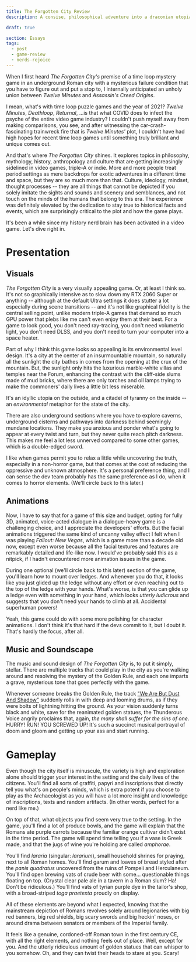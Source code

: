 ```yaml
---
title: The Forgotten City Review
description: A consise, philosophical adventure into a draconian utopia that caters to history and mythology nerds like me particularly well. Flawed it may be, it is still an unforgettable experience.

draft: true

section: Essays
tags: 
  - post
  - game-review
  - nerds-rejoice
---
```


When I first heard _The Forgotten City's_ premise of a time loop mystery game in an underground Roman city with a mysterious failure condition that you have to figure out and put a stop to,
I internally anticipated an unholy union between _Twelve Minutes_ and _Assassin's Creed Origins_.

I mean, what's with time loop puzzle games and the year of 2021? _Twelve Minutes_, _Deathloop_, _Returnal_, ...is that what COVID does to infect the psyche of the entire video game industry?
I couldn't push myself away from making comparisons, you see, and after witnessing the car-crash-fascinating trainwreck fire that is _Twelve Minutes'_ plot,
I couldn't have had high hopes for recent time loop games until something truly brilliant and unique comes out.

And that's where _The Forgotten City_ shines. It explores topics in philosophy, mythology, history, anthropology and culture that are getting increasingly sidelined in video games,
triple-A or indie. More and more people treat period settings as mere backdrops for exotic adventures in a different time and space, but they are so much more than that.
Culture, ideology, mindset, thought processes -- they are all things that cannot be depicted if you solely imitate the sights and sounds and scenery and semblances, and not touch on
the minds of the humans that belong to this era. 
The experience was definitely elevated by the dedication to stay true to historical facts and events,
which are surprisingly critical to the plot and how the game plays. 

It's been a while since my history nerd brain has been activated in a video game. Let's dive right in.

# Presentation

## Visuals

_The Forgotten City_ is a very visually appealing game. Or, at least I think so. It's not so graphically intensive as to slow down my RTX 2060 Super or anything --
although at the default Ultra settings it does stutter a lot especially during scene transitions -- and it's not like graphical fidelity is the central selling point,
unlike modern triple-A games that demand so much GPU power that plebs like me can't even enjoy them at their best.
For a game to look good, you don't need ray-tracing, you don't need volumetric light, you don't need DLSS, and you don't need to turn your computer into a space heater.

Part of why I think this game looks so appealing is its environmental level design. It's a city at the center of an insurmountable mountain, so naturally all the sunlight
the city bathes in comes from the opening at the crux of the mountain. But, the sunlight only hits the luxurious marble-white villas and temples near the Forum, enhancing the contrast
with the cliff-side slums made of mud bricks, where there are only torches and oil lamps trying to make the commoners' daily lives a little bit less miserable.

It's an idyllic utopia on the outside, and a citadel of tyranny on the inside -- an _environmental_ metaphor for the state of the city.

There are also underground sections where you have to explore caverns, underground cisterns and pathways into darkness behind seemingly mundane locations.
They make you anxious and ponder what's going to appear at every twist and turn, but they never quite reach pitch darkness. This makes me feel a lot less
unnerved compared to some other games, which is a double-edged sword.

I like when games permit you to relax a little while uncovering the truth, especially in a non-horror game, 
but that comes at the cost of reducing the oppressive and unknown atmosphere. It's a personal preference thing, and I can sense the dev team probably has
the same preference as I do, when it comes to horror elements. (We'll circle back to this later.)

## Animations

Now, I have to say that for a game of this size and budget, opting for fully 3D, animated, voice-acted dialogue in a dialogue-heavy game is a challenging choice,
and I appreciate the developers' efforts.
But the facial animations triggered the same kind of uncanny valley effect I felt when I was playing _Fallout: New Vegas_, which is a game more than a decade old now,
except even worse because all the facial textures and features are remarkably detailed and life-like now. I would've probably said this as a nitpick, if I hadn't
encountered more animation issues in the game.

During one optional (we'll circle back to this later) section of the game, you'll learn how to mount over ledges. And whenever you do that, it looks like you just glided
up the ledge without any effort or even reaching out to the top of the ledge with your hands. 
What's worse, is that you can glide up a ledge even with something in your hand, which looks _utterly ludicrous_ and suggests that you don't need your hands to climb at all.
Accidental superhuman powers!

Yeah, this game could do with some more polishing for character animations. I don't think it's that hard if the devs commit to it, but I doubt it. 
That's hardly the focus, after all.

## Music and Soundscape

The music and sound design of _The Forgotten City_ is, to put it simply, stellar. There are multiple tracks that could play in the city as you're walking around and
resolving the mystery of the Golden Rule, and each one imparts a grave, mysterious tone that goes perfectly with the game.

Whenever someone breaks the Golden Rule, the track ["We Are But Dust And Shadow"](https://youtu.be/vXHqYBXQhSk?t=910) suddenly rolls in with deep and looming drums,
as if they were bolts of lightning hitting the ground.
As your vision suddenly turns black and white, save for the reanimated golden statues, the Thunderous Voice angrily proclaims that,
again, _the many shall suffer for the sins of one_. HURRY! RUN! YOU SCREWED UP!
It's such a succinct musical portrayal of doom and gloom and getting up your ass and start running.


# Gameplay

Even though the city itself is minuscule, the variety is high and exploration alone should trigger your interest in the setting and the daily lives of the citizens.
You'll find all sorts of graffiti, papyri and inscriptions that directly tell you what's on people's minds, which is extra potent if you choose to play as the Archaeologist
as you will have a lot more insight and knowledge of inscriptions, texts and random artifacts. (In other words, perfect for a nerd like me.)

On top of that, what objects you find seem very true to the setting. In the game, you'll find a lot of produce bowls, and the game will explain that
the Romans ate purple carrots because the familiar orange cultivar didn't exist in the time period. The game will spend time telling you if a vase is Greek made,
and that the jugs of wine you're holding are called _amphorae_. 

You'll find _lararia_ (singular: _lararium_), small household shrines for praying, next to all Roman homes. You'll find garum and loaves of bread styled after the
_panis quadratus_ uncovered from the ruins of Pompeii and Herculaneum. You'll find open brewing vats of crude beer with some... questionable things floating on top.
(Crystal clear pale ale in a tavern in a Roman slum? Ha! Don't be ridiculous.)
You'll find vats of tyrian purple dye in the tailor's shop, with a broad-striped _toga praetexta_ proudly on display.

All of these elements are beyond what I expected, knowing that the mainstream depiction of Romans revolves solely around legionaries with big red banners, big red shields,
big scary swords and big heckin' noses, or around drama between senators or members of the Imperial family.

It feels like a genuine, cordoned-off Roman town in the first century CE, with all the right elements, and nothing feels out of place. Well, except for you.
And the utterly ridiculous amount of golden statues that can whisper to you somehow. Oh, and they can twist their heads to stare at you. Scary!

